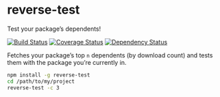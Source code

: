 # reverse-test

Test your package’s dependents!

[![Build Status](https://travis-ci.org/addaleax/reverse-test.svg?style=flat&branch=master)](https://travis-ci.org/addaleax/reverse-test?branch=master)
[![Coverage Status](https://coveralls.io/repos/addaleax/reverse-test/badge.svg?branch=master)](https://coveralls.io/r/addaleax/reverse-test?branch=master)
[![Dependency Status](https://david-dm.org/addaleax/reverse-test.svg?style=flat)](https://david-dm.org/addaleax/reverse-test)

Fetches your package’s top `n` dependents (by download count) and tests them with the package you’re currently in.

```sh
npm install -g reverse-test
cd /path/to/my/project
reverse-test -c 3
```

